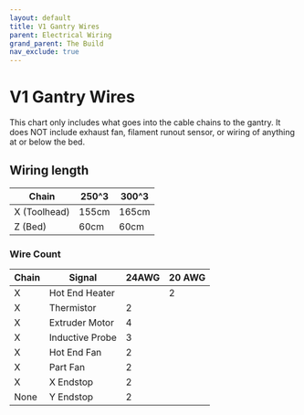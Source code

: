 ```yaml
---
layout: default
title: V1 Gantry Wires
parent: Electrical Wiring
grand_parent: The Build
nav_exclude: true
---
```


# V1 Gantry Wires

This chart only includes what goes into the cable chains to the gantry.  It does NOT include exhaust fan, filament runout sensor, or wiring of anything at or below the bed.

## Wiring length

| Chain                           | 250^3 | 300^3 |
| ------------------------------- | ----- | ----- |
| X (Toolhead) | 155cm | 165cm |
| Z (Bed)      | 60cm  | 60cm  |

### Wire Count

| Chain | Signal          | 24AWG | 20 AWG |
| ----- | --------------- | ----- | ------ |
| X     | Hot End Heater  |       | 2      |
| X     | Thermistor      | 2     |        |
| X     | Extruder Motor  | 4     |        |
| X     | Inductive Probe | 3     |        |
| X     | Hot End Fan     | 2     |        |
| X     | Part Fan        | 2     |        |
| X     | X Endstop       | 2     |        |
| None  | Y Endstop       | 2     |        |
